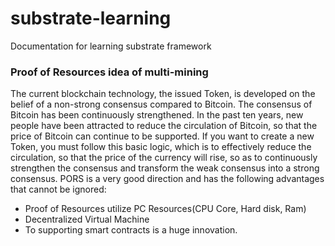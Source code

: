 # substrate-learning
Documentation for learning substrate framework

### Proof of Resources idea of ​​multi-mining

The current blockchain technology, the issued Token, is developed on the belief of a non-strong consensus compared to Bitcoin. The consensus of Bitcoin has been continuously strengthened. In the past ten years, new people have been attracted to reduce the circulation of Bitcoin, so that the price of Bitcoin can continue to be supported. If you want to create a new Token, you must follow this basic logic, which is to effectively reduce the circulation, so that the price of the currency will rise, so as to continuously strengthen the consensus and transform the weak consensus into a strong consensus. PORS is a very good direction and has the following advantages that cannot be ignored:

- Proof of Resources utilize PC Resources(CPU Core, Hard disk, Ram)
- Decentralized Virtual Machine
- To supporting smart contracts is a huge innovation.
